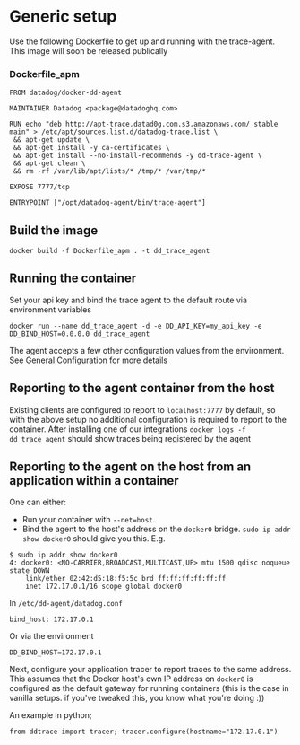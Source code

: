 # Generic setup

Use the following Dockerfile to get up and running with the trace-agent.
This image will soon be released publically

### Dockerfile_apm
```
FROM datadog/docker-dd-agent

MAINTAINER Datadog <package@datadoghq.com>

RUN echo "deb http://apt-trace.datad0g.com.s3.amazonaws.com/ stable main" > /etc/apt/sources.list.d/datadog-trace.list \
 && apt-get update \
 && apt-get install -y ca-certificates \
 && apt-get install --no-install-recommends -y dd-trace-agent \
 && apt-get clean \
 && rm -rf /var/lib/apt/lists/* /tmp/* /var/tmp/*

EXPOSE 7777/tcp

ENTRYPOINT ["/opt/datadog-agent/bin/trace-agent"]
```

## Build the image
```
docker build -f Dockerfile_apm . -t dd_trace_agent
```

## Running the container
Set your api key and bind the trace agent to the default route via environment variables

```
docker run --name dd_trace_agent -d -e DD_API_KEY=my_api_key -e DD_BIND_HOST=0.0.0.0 dd_trace_agent
```

The agent accepts a few other configuration values from the environment. See General Configuration for more details

## Reporting to the agent container from the host
Existing clients are configured to report to `localhost:7777` by default, so with the above setup no additional configuration
is required to report to the container.
After installing one of our integrations `docker logs -f dd_trace_agent` should show traces being registered by the agent

## Reporting to the agent on the host from an application within a container
One can either:
- Run your container with `--net=host`.
- Bind the agent to the host's address on the `docker0` bridge. `sudo ip addr show docker0` should give you this.
E.g.
```
$ sudo ip addr show docker0
4: docker0: <NO-CARRIER,BROADCAST,MULTICAST,UP> mtu 1500 qdisc noqueue state DOWN
    link/ether 02:42:d5:18:f5:5c brd ff:ff:ff:ff:ff:ff
    inet 172.17.0.1/16 scope global docker0
```

In `/etc/dd-agent/datadog.conf`
```
bind_host: 172.17.0.1
```

Or via the environment
```
DD_BIND_HOST=172.17.0.1
```

Next, configure your application tracer to report traces to the same address.
This assumes that the Docker host's own IP address on `docker0` is configured as the default gateway for running containers
(this is the case in vanilla setups. if you've tweaked this, you know what you're doing :))

An example in python;
```
from ddtrace import tracer; tracer.configure(hostname="172.17.0.1")
```
